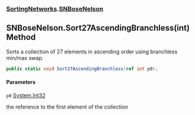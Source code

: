 ### [SortingNetworks](SortingNetworks.md 'SortingNetworks').[SNBoseNelson](SortingNetworks.SNBoseNelson.md 'SortingNetworks.SNBoseNelson')

## SNBoseNelson.Sort27AscendingBranchless(int) Method

Sorts a collection of 27 elements in ascending order using branchless min/max swap.

```csharp
public static void Sort27AscendingBranchless(ref int p0);
```
#### Parameters

<a name='SortingNetworks.SNBoseNelson.Sort27AscendingBranchless(int).p0'></a>

`p0` [System.Int32](https://docs.microsoft.com/en-us/dotnet/api/System.Int32 'System.Int32')

the reference to the first element of the collection